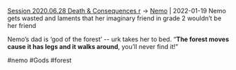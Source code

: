 [Session 2020.06.28 Death & Consequences r](TheWik-main/sessions/notes_matteo_brianedit/Session%202020.06.28%20Death%20&%20Consequences%20r.md) -> [Nemo](../people/Nemo.md) | 2022-01-19
Nemo gets wasted and laments that her imaginary friend in grade 2 wouldn’t be her friend

Nemo’s dad is ‘god of the forest’ -- urk takes her to bed. “**The forest moves cause it has legs and it walks around**, you’ll never find it!”

#nemo #Gods #forest 